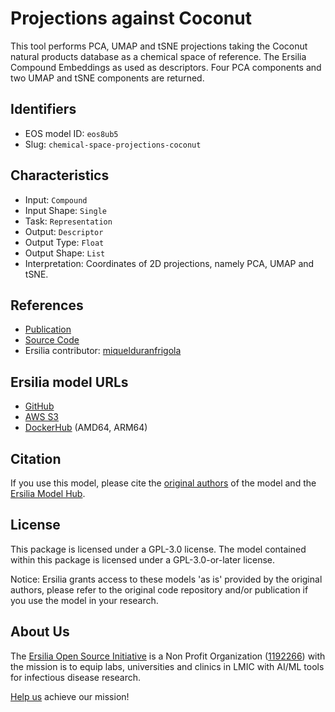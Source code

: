 # Projections against Coconut

This tool performs PCA, UMAP and tSNE projections taking the Coconut natural products database as a chemical space of reference. The Ersilia Compound Embeddings as used as descriptors. Four PCA components and two UMAP and tSNE components are returned.

## Identifiers

* EOS model ID: `eos8ub5`
* Slug: `chemical-space-projections-coconut`

## Characteristics

* Input: `Compound`
* Input Shape: `Single`
* Task: `Representation`
* Output: `Descriptor`
* Output Type: `Float`
* Output Shape: `List`
* Interpretation: Coordinates of 2D projections, namely PCA, UMAP and tSNE.

## References

* [Publication](https://jcheminf.biomedcentral.com/articles/10.1186/s13321-020-00478-9)
* [Source Code](https://github.com/ersilia-os/compound-embedding)
* Ersilia contributor: [miquelduranfrigola](https://github.com/miquelduranfrigola)

## Ersilia model URLs
* [GitHub](https://github.com/ersilia-os/eos8ub5)
* [AWS S3](https://ersilia-models-zipped.s3.eu-central-1.amazonaws.com/eos8ub5.zip)
* [DockerHub](https://hub.docker.com/r/ersiliaos/eos8ub5) (AMD64, ARM64)

## Citation

If you use this model, please cite the [original authors](https://jcheminf.biomedcentral.com/articles/10.1186/s13321-020-00478-9) of the model and the [Ersilia Model Hub](https://github.com/ersilia-os/ersilia/blob/master/CITATION.cff).

## License

This package is licensed under a GPL-3.0 license. The model contained within this package is licensed under a GPL-3.0-or-later license.

Notice: Ersilia grants access to these models 'as is' provided by the original authors, please refer to the original code repository and/or publication if you use the model in your research.

## About Us

The [Ersilia Open Source Initiative](https://ersilia.io) is a Non Profit Organization ([1192266](https://register-of-charities.charitycommission.gov.uk/charity-search/-/charity-details/5170657/full-print)) with the mission is to equip labs, universities and clinics in LMIC with AI/ML tools for infectious disease research.

[Help us](https://www.ersilia.io/donate) achieve our mission!